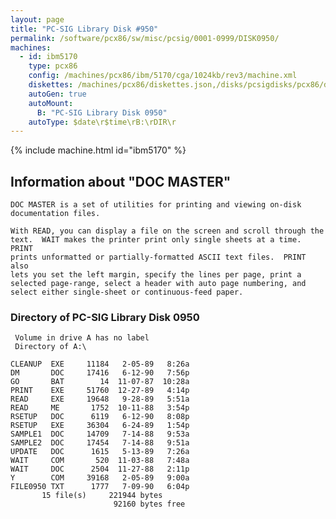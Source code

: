 ```yaml
---
layout: page
title: "PC-SIG Library Disk #950"
permalink: /software/pcx86/sw/misc/pcsig/0001-0999/DISK0950/
machines:
  - id: ibm5170
    type: pcx86
    config: /machines/pcx86/ibm/5170/cga/1024kb/rev3/machine.xml
    diskettes: /machines/pcx86/diskettes.json,/disks/pcsigdisks/pcx86/diskettes.json
    autoGen: true
    autoMount:
      B: "PC-SIG Library Disk 0950"
    autoType: $date\r$time\rB:\rDIR\r
---
```


{% include machine.html id="ibm5170" %}

## Information about "DOC MASTER"

    DOC MASTER is a set of utilities for printing and viewing on-disk
    documentation files.
    
    With READ, you can display a file on the screen and scroll through the
    text.  WAIT makes the printer print only single sheets at a time.  PRINT
    prints unformatted or partially-formatted ASCII text files.  PRINT also
    lets you set the left margin, specify the lines per page, print a
    selected page-range, select a header with auto page numbering, and
    select either single-sheet or continuous-feed paper.

### Directory of PC-SIG Library Disk 0950

     Volume in drive A has no label
     Directory of A:\

    CLEANUP  EXE     11184   2-05-89   8:26a
    DM       DOC     17416   6-12-90   7:56p
    GO       BAT        14  11-07-87  10:28a
    PRINT    EXE     51760  12-27-89   4:14p
    READ     EXE     19648   9-28-89   5:51a
    READ     ME       1752  10-11-88   3:54p
    RSETUP   DOC      6119   6-12-90   8:08p
    RSETUP   EXE     36304   6-24-89   1:54p
    SAMPLE1  DOC     14709   7-14-88   9:53a
    SAMPLE2  DOC     17454   7-14-88   9:51a
    UPDATE   DOC      1615   5-13-89   7:26a
    WAIT     COM       520  11-03-88   7:48a
    WAIT     DOC      2504  11-27-88   2:11p
    Y        COM     39168   2-05-89   9:00a
    FILE0950 TXT      1777   7-09-90   6:04p
           15 file(s)     221944 bytes
                           92160 bytes free
